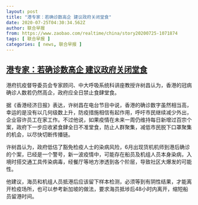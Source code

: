 ```yaml
---
layout: post
title: "港专家：若确诊数高企 建议政府关闭堂食"
date: 2020-07-25T04:30:34.562Z
author: 联合早报
from: https://www.zaobao.com/realtime/china/story20200725-1071874
tags: [ 联合早报 ]
categories: [ news, 联合早报 ]
---
```

<!--1595675820000-->
[港专家：若确诊数高企 建议政府关闭堂食](https://www.zaobao.com/realtime/china/story20200725-1071874)
------

<div>
<p>港府抗疫督导委员会专家顾问、中大呼吸系统科讲座教授许树昌认为，香港的冠病确诊人数若仍然高企，政府应全日禁止食肆堂食。</p><p>据《香港经济日报》表达，许树昌在电台节目中说，香港的确诊数字虽然相当高，幸运的是没有以几何级数上升，防疫措施相信有起作用，呼吁市民继续减少外出，企业容许员工在家工作。不过他说，如果疫情在未来一周仍维持每日新增过百宗个案，政府下一步应收紧食肆全日不准堂食，防止人群聚集，减低市民脱下口罩聚集的机会，以尽快切断传播链。</p><p>许树昌认为，政府低估了豁免检疫人士的染病风险，6月出现货机机师到港后确诊的个案，已经是一个警号，新一波疫情中，可能存在船员及机组人员本身染病，入境时搭交通工具传染病毒，经餐厅等地方渗透到各个阶层，导致社区大爆发的可能性。</p><section id="imu"><div id="dfp-ad-imu1-wrapper" class="dfp-tag-wrapper"><div id="dfp-ad-imu1" class="dfp-tag-wrapper"></div></div></section><p>他建议，海员和机组人员抵港后应该留下样本检测，必须等到有阴性结果，才能离开检疫场所，也可以参考新加坡的做法，要求海员抵埗后48小时内离开，缩短船员留港时间。</p><div id="innity-in-post"></div><div id="dfp-ad-midarticlespecial-wrapper" class="dfp-tag-wrapper"><div id="dfp-ad-midarticlespecial" class="dfp-tag-wrapper"></div></div>
</div>
